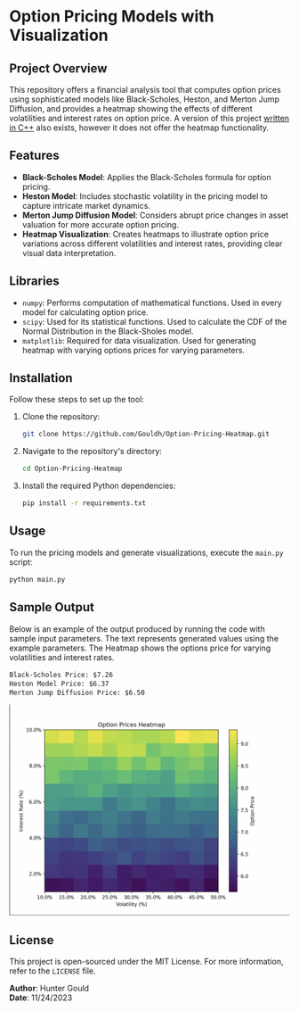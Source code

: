 # Option Pricing Models with Visualization

## Project Overview
This repository offers a financial analysis tool that computes option prices using sophisticated models like Black-Scholes, Heston, and Merton Jump Diffusion, and provides a heatmap showing the effects of different volatilities and interest rates on option price. A version of this project [written in C++](https://github.com/Gouldh/Option-Pricing-CPP) also exists, however it does not offer the heatmap functionality.

## Features
- **Black-Scholes Model**: Applies the Black-Scholes formula for option pricing.
- **Heston Model**: Includes stochastic volatility in the pricing model to capture intricate market dynamics.
- **Merton Jump Diffusion Model**: Considers abrupt price changes in asset valuation for more accurate option pricing.
- **Heatmap Visualization**: Creates heatmaps to illustrate option price variations across different volatilities and interest rates, providing clear visual data interpretation.

## Libraries
- `numpy`: Performs computation of mathematical functions. Used in every model for calculating option price.
- `scipy`: Used for its statistical functions. Used to calculate the CDF of the Normal Distribution in the Black-Sholes model.
- `matplotlib`: Required for data visualization. Used for generating heatmap with varying options prices for varying parameters.

## Installation
Follow these steps to set up the tool:

1. Clone the repository:
   ```bash
   git clone https://github.com/Gouldh/Option-Pricing-Heatmap.git
   ```
2. Navigate to the repository's directory:
   ```bash
   cd Option-Pricing-Heatmap
   ```
3. Install the required Python dependencies:
   ```bash
   pip install -r requirements.txt
   ```
## Usage
To run the pricing models and generate visualizations, execute the `main.py` script:

```bash
python main.py
```

## Sample Output
Below is an example of the output produced by running the code with sample input parameters. The text represents generated values using the example parameters. The Heatmap shows the options price for varying volatilities and interest rates.

```plaintext
Black-Scholes Price: $7.26
Heston Model Price: $6.37
Merton Jump Diffusion Price: $6.50
```

![Example output](https://github.com/Gouldh/Option-Pricing-Heatmap/blob/main/Option%20Pricing%20Heatmap%20Example%20Output.png)

## License
This project is open-sourced under the MIT License. For more information, refer to the `LICENSE` file.

**Author**: Hunter Gould         
**Date**: 11/24/2023
